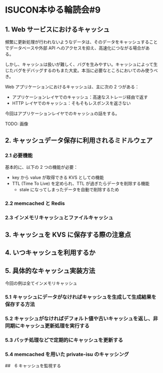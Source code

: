 # ISUCON本ゆる輪読会#9

## 1. Web サービスにおけるキャッシュ
頻繁に更新処理が行われないようなデータは、そのデータをキャッシュすることでデータベースや外部 API へのアクセスを抑え、高速化につながる場合がある。

しかし、キャッシュは扱いが難しく、バグを生みやすい。キャッシュによって生じたバグをデバッグするのもまた大変。本当に必要なところにおいてのみ使うべき。

Web アプリケーションにおけるキャッシュは、主に次の 2 つがある：
- アプリケーションレイヤでのキャッシュ：高速なストレージ経由で返す
- HTTP レイヤでのキャッシュ：そもそもレスポンスを返さない

今回はアプリケーションレイヤでのキャッシュの話をする。

TODO: 画像

## 2. キャッシュデータ保存に利用されるミドルウェア

### 2.1 必要機能
基本的に、以下の 2 つの機能が必要：
- key から value が取得できる KVS としての機能
- TTL (Time To Live) を定められ、TTL が過ぎたらデータを削除する機能
  - stale になってしまったデータを自動で削除するため

### 2.2 memcached と Redis

### 2.3 インメモリキャッシュとファイルキャッシュ

## 3. キャッシュを KVS に保存する際の注意点

## 4. いつキャッシュを利用するか

## 5. 具体的なキャッシュ実装方法
今回の例は全てインメモリキャッシュ

### 5.1 キャッシュにデータがなければキャッシュを生成して生成結果を保存する方法
### 5.2 キャッシュがなければデフォルト値や古いキャッシュを返し、非同期にキャッシュ更新処理を実行する
### 5.3 バッチ処理などで定期的にキャッシュを更新する
### 5.4 memcached を用いた private-isu のキャッシング

##　6 キャッシュを監視する